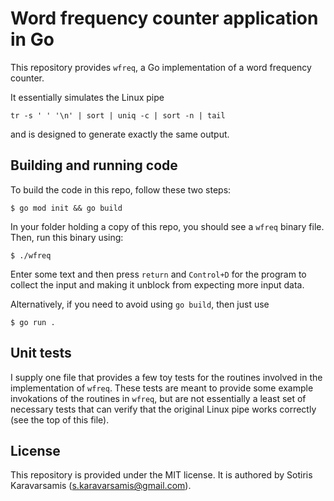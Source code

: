 # Word frequency counter application in Go

This repository provides `wfreq`, a Go implementation of a word frequency counter.

It essentially simulates the Linux pipe

`
tr -s ' ' '\n' | sort | uniq -c | sort -n | tail
`

and is designed to generate exactly the same output.

## Building and running code

To build the code in this repo, follow these two steps:

``
$ go mod init && go build
``

In your folder holding a copy of this repo, you should see a `wfreq` binary file. Then, run this binary using:

``
$ ./wfreq
``

Enter some text and then press `return` and `Control+D` for the program to collect the input and making it unblock from expecting more input data.

Alternatively, if you need to avoid using `go build`, then just use

``
$ go run .
``

## Unit tests

I supply one file that provides a few toy tests for the routines involved in the implementation of `wfreq`. These tests are meant to provide some example invokations of the routines in `wfreq`, but are not essentially a least set of necessary tests that can verify that the original Linux pipe works correctly (see the top of this file).

## License

This repository is provided under the MIT license. It is authored by Sotiris Karavarsamis (s.karavarsamis@gmail.com).
